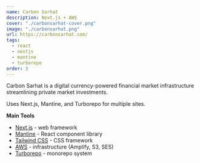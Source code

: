 ```yaml
---
name: Carbon Sarhat
description: Next.js + AWS
cover: "./carbonsarhat-cover.png"
image: "./carbonsarhat.png"
url: https://carbonsarhat.com/
tags:
  - react
  - nextjs
  - mantine
  - turborepo
order: 3
---
```


Carbon Sarhat is a digital currency-powered financial market infrastructure streamlining private market investments.

Uses Next.js, Mantine, and Turborepo for multiple sites.

**Main Tools**

- [Next.js](https://nextjs.org/) - web framework
- [Mantine](https://mantine.dev/) - React component library
- [Tailwind CSS](https://tailwindui.com/) - CSS framework
- [AWS](https://aws.amazon.com/) - infrastructure (Amplify, S3, SES)
- [Turborepo](https://turbo.build/repo) - monorepo system